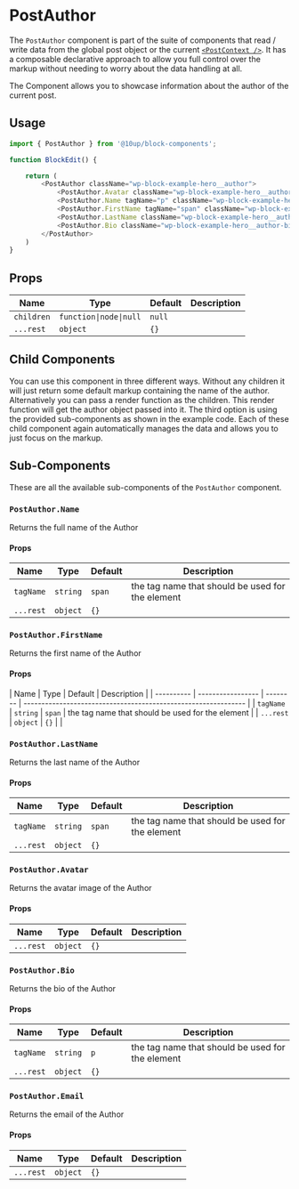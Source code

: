# PostAuthor

The `PostAuthor` component is part of the suite of components that read / write data from the global post object or the current [`<PostContext />`](../post-context/). It has a composable declarative approach to allow you full control over the markup without needing to worry about the data handling at all.

The Component allows you to showcase information about the author of the current post.

## Usage

```js
import { PostAuthor } from '@10up/block-components';

function BlockEdit() {

    return (
        <PostAuthor className="wp-block-example-hero__author">
            <PostAuthor.Avatar className="wp-block-example-hero__author-avatar" />
            <PostAuthor.Name tagName="p" className="wp-block-example-hero__author-name" />
            <PostAuthor.FirstName tagName="span" className="wp-block-example-hero__author-first-name" />
            <PostAuthor.LastName className="wp-block-example-hero__author-last-name" />
            <PostAuthor.Bio className="wp-block-example-hero__author-bio" />
        </PostAuthor>
    )
}
```

## Props

| Name       | Type              | Default  |  Description                                                   |
| ---------- | ----------------- | -------- | -------------------------------------------------------------- |
| `children` | `function\|node\|null`  | `null` |  |
| `...rest` | `object` | `{}` |  |

## Child Components

You can use this component in three different ways. Without any children it will just return some default markup containing the name of the author. Alternatively you can pass a render function as the children. This render function will get the author object passed into it. The third option is using the provided sub-components as shown in the example code. Each of these child component again automatically manages the data and allows you to just focus on the markup.

## Sub-Components

These are all the available sub-components of the `PostAuthor` component.

### `PostAuthor.Name`

Returns the full name of the Author

#### Props

| Name       | Type              | Default  |  Description                                                   |
| ---------- | ----------------- | -------- | -------------------------------------------------------------- |
| `tagName` | `string` | `span` | the tag name that should be used for the element |
| `...rest` | `object` | `{}` |  |

### `PostAuthor.FirstName`

Returns the first name of the Author

#### Props

| Name       | Type              | Default  |  Description                                                   |
| ---------- | ----------------- | -------- |
-------------------------------------------------------------- |
| `tagName` | `string` | `span` | the tag name that should be used for the element |
| `...rest` | `object` | `{}` |  |

### `PostAuthor.LastName`

Returns the last name of the Author

#### Props

| Name       | Type              | Default  |  Description                                                   |
| ---------- | ----------------- | -------- | -------------------------------------------------------------- |
| `tagName` | `string` | `span` | the tag name that should be used for the element |
| `...rest` | `object` | `{}` |  |

### `PostAuthor.Avatar`

Returns the avatar image of the Author

#### Props

| Name       | Type              | Default  |  Description                                                   |
| ---------- | ----------------- | -------- | -------------------------------------------------------------- |
| `...rest` | `object` | `{}` |  |

### `PostAuthor.Bio`

Returns the bio of the Author

#### Props

| Name       | Type              | Default  |  Description                                                   |
| ---------- | ----------------- | -------- | -------------------------------------------------------------- |
| `tagName` | `string` | `p` | the tag name that should be used for the element |
| `...rest` | `object` | `{}` |  |

### `PostAuthor.Email`

Returns the email of the Author

#### Props

| Name       | Type              | Default  |  Description                                                   |
| ---------- | ----------------- | -------- | -------------------------------------------------------------- |
| `...rest` | `object` | `{}` |  |
